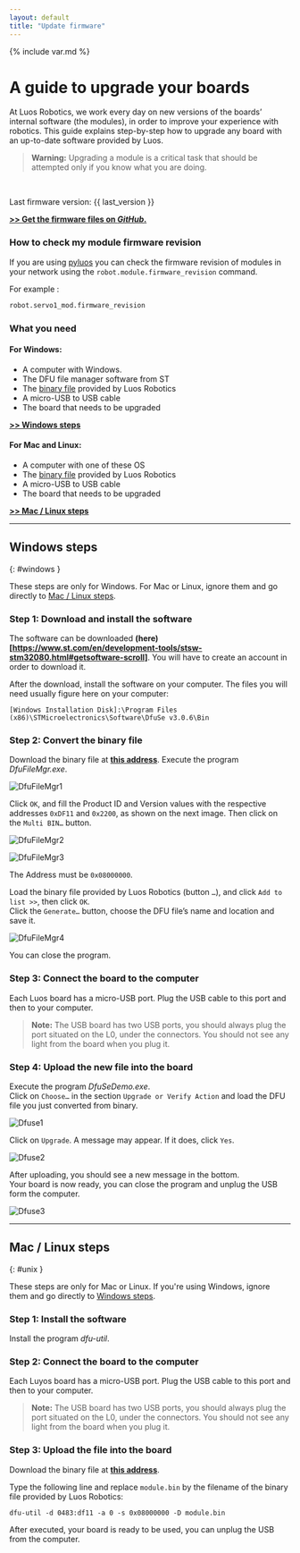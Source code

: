 ```yaml
---
layout: default
title: "Update firmware"
---
```

{% include var.md %}

# A guide to upgrade your boards

At Luos Robotics, we work every day on new versions of the boards’ internal software (the modules), in order to improve your experience with robotics. This guide explains step-by-step how to upgrade any board with an up-to-date software provided by Luos.

<blockquote class="warning"><strong>Warning:</strong> Upgrading a module is a critical task that should be attempted only if you know what you are doing.</blockquote><br />

<p class="bigger" markdown="1">Last firmware version: {{ last_version }}</p>

**[\>\> Get the firmware files on *GitHub*.](https://github.com/Luos-Robotics/module_binaries/releases)**

### How to check my module firmware revision
If you are using [pyluos](https://www.luos-robotics.com/en/documentation/pyluos) you can check the firmware revision of modules in your network using the `robot.module.firmware_revision` command.

For example : 

```python
robot.servo1_mod.firmware_revision
```
 
### What you need

#### For Windows:

* A computer with Windows.
* The DFU file manager software from ST
* The [binary file](https://github.com/Luos-Robotics/module_binaries/releases) provided by Luos Robotics
* A micro-USB to USB cable
* The board that needs to be upgraded

**[\>\> Windows steps](#windows)**

#### For Mac and Linux:

* A computer with one of these OS
* The [binary file](https://github.com/Luos-Robotics/module_binaries/releases) provided by Luos Robotics
* A micro-USB to USB cable
* The board that needs to be upgraded

**[\>\> Mac / Linux steps](#unix)**

----

## Windows steps 
{: #windows }

These steps are only for Windows. For Mac or Linux, ignore them and go directly to [Mac / Linux steps](#unix).

### Step 1: Download and install the software
The software can be downloaded **(here)[https://www.st.com/en/development-tools/stsw-stm32080.html#getsoftware-scroll]**. You will have to create an account in order to download it.

After the download, install the software on your computer. The files you will need usually figure here on your computer:

`[Windows Installation Disk]:\Program Files (x86)\STMicroelectronics\Software\DfuSe v3.0.6\Bin`

### Step 2: Convert the binary file
Download the binary file at **[this address](https://github.com/Luos-Robotics/module_binaries/releases)**.
Execute the program *DfuFileMgr.exe*.

![DfuFileMgr1](/assets/img/firmwareupdate-1.png)

Click `OK`, and fill the Product ID and Version values with the respective addresses `0xDF11` and `0x2200`, as shown on the next image. Then click on the `Multi BIN…` button.

![DfuFileMgr2](/assets/img/firmwareupdate-2.png)

![DfuFileMgr3](/assets/img/firmwareupdate-3.png)

The Address must be `0x08000000`.

Load the binary file provided by Luos Robotics (button `…`), and click `Add to list >>`, then click `OK`.<br />
Click the `Generate…` button, choose the DFU file’s name and location and save it.

![DfuFileMgr4](/assets/img/firmwareupdate-4.png)

You can close the program.

### Step 3: Connect the board to the computer
Each Luos board has a micro-USB port. Plug the USB cable to this port and then to your computer.

> **Note:** The USB board has two USB ports, you should always plug the port situated on the L0, under the connectors. You should not see any light from the board when you plug it.

### Step 4: Upload the new file into the board
Execute the program *DfuSeDemo.exe*.<br />
Click on `Choose…` in the section `Upgrade or Verify Action` and load the DFU file you just converted from binary.

![Dfuse1](/assets/img/firmwareupdate-5.png)

Click on `Upgrade`. A message may appear. If it does, click `Yes`.

![Dfuse2](/assets/img/firmwareupdate-6.png)

After uploading, you should see a new message in the bottom.<br />
Your board is now ready, you can close the program and unplug the USB form the computer.

![Dfuse3](/assets/img/firmwareupdate-7.png)

----

## Mac / Linux steps 
{: #unix }

These steps are only for Mac or Linux. If you're using Windows, ignore them and go directly to [Windows steps](#windows).

### Step 1: Install the software
Install the program *dfu-util*.

### Step 2: Connect the board to the computer
Each Luyos board has a micro-USB port. Plug the USB cable to this port and then to your computer.

> **Note:** The USB board has two USB ports, you should always plug the port situated on the L0, under the connectors. You should not see any light from the board when you plug it.

### Step 3: Upload the file into the board
Download the binary file at **[this address](https://github.com/Luos-Robotics/module_binaries/releases)**.

Type the following line and replace `module.bin` by the filename of the binary file provided by Luos Robotics:

`dfu-util -d 0483:df11 -a 0 -s 0x08000000 -D module.bin`
 
After executed, your board is ready to be used, you can unplug the USB from the computer.